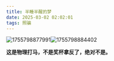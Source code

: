 ```yaml
---
title: 半睡半醒的梦
date: 2025-03-02 02:02:01
tags: 照骗
---
```

![1755798877991](1755798877991.png)![1755798884402](1755798884402.png)

**这是物理打马，不是奖杯拿反了，绝对不是。**
